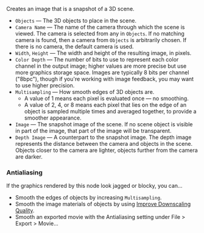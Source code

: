 Creates an image that is a snapshot of a 3D scene.

   - `Objects` — The 3D objects to place in the scene.
   - `Camera Name` — The name of the camera through which the scene is viewed. The camera is selected from any in `Objects`. If no matching camera is found, then a camera from `Objects` is arbitrarily chosen. If there is no camera, the default camera is used.
   - `Width`, `Height` — The width and height of the resulting image, in pixels.
   - `Color Depth` — The number of bits to use to represent each color channel in the output image; higher values are more precise but use more graphics storage space.  Images are typically 8 bits per channel ("8bpc"), though if you're working with image feedback, you may want to use higher precision.
   - `Multisampling` — How smooth edges of 3D objects are.
      - A value of 1 means each pixel is evaluated once — no smoothing.
      - A value of 2, 4, or 8 means each pixel that lies on the edge of an object is sampled multiple times and averaged together, to provide a smoother appearance.
   - `Image` — The snapshot image of the scene. If no scene object is visible in part of the image, that part of the image will be transparent.
   - `Depth Image` — A counterpart to the snapshot image. The depth image represents the distance between the camera and objects in the scene. Objects closer to the camera are lighter, objects further from the camera are darker.

### Antialiasing

If the graphics rendered by this node look jagged or blocky, you can…

   - Smooth the edges of objects by increasing `Multisampling`.
   - Smooth the image materials of objects by using [Improve Downscaling Quality](vuo-node://vuo.image.mipmap).
   - Smooth an exported movie with the Antialiasing setting under File > Export > Movie…
